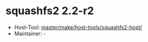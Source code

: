 # squashfs2 2.2-r2
 - Host-Tool: [master/make/host-tools/squashfs2-host/](https://github.com/Freetz-NG/freetz-ng/tree/master/make/host-tools/squashfs2-host/)
 - Maintainer: -

